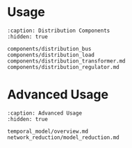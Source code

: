 # Usage

```{toctree}
:caption: Distribution Components
:hidden: true

components/distribution_bus
components/distribution_load
components/distribution_transformer.md
components/distribution_regulator.md
```

# Advanced Usage

```{toctree}
:caption: Advanced Usage
:hidden: true

temporal_model/overview.md
network_reduction/model_reduction.md
```
